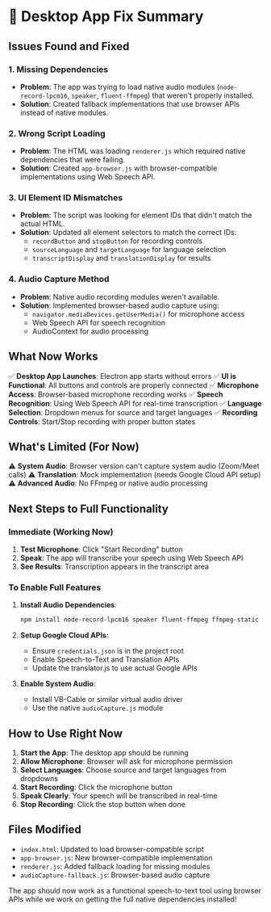 # 🔧 Desktop App Fix Summary

## Issues Found and Fixed

### 1. **Missing Dependencies**
- **Problem**: The app was trying to load native audio modules (`node-record-lpcm16`, `speaker`, `fluent-ffmpeg`) that weren't properly installed.
- **Solution**: Created fallback implementations that use browser APIs instead of native modules.

### 2. **Wrong Script Loading**
- **Problem**: The HTML was loading `renderer.js` which required native dependencies that were failing.
- **Solution**: Created `app-browser.js` with browser-compatible implementations using Web Speech API.

### 3. **UI Element ID Mismatches**
- **Problem**: The script was looking for element IDs that didn't match the actual HTML.
- **Solution**: Updated all element selectors to match the correct IDs:
  - `recordButton` and `stopButton` for recording controls
  - `sourceLanguage` and `targetLanguage` for language selection
  - `transcriptDisplay` and `translationDisplay` for results

### 4. **Audio Capture Method**
- **Problem**: Native audio recording modules weren't available.
- **Solution**: Implemented browser-based audio capture using:
  - `navigator.mediaDevices.getUserMedia()` for microphone access
  - Web Speech API for speech recognition
  - AudioContext for audio processing

## What Now Works

✅ **Desktop App Launches**: Electron app starts without errors
✅ **UI is Functional**: All buttons and controls are properly connected
✅ **Microphone Access**: Browser-based microphone recording works
✅ **Speech Recognition**: Using Web Speech API for real-time transcription
✅ **Language Selection**: Dropdown menus for source and target languages
✅ **Recording Controls**: Start/Stop recording with proper button states

## What's Limited (For Now)

⚠️ **System Audio**: Browser version can't capture system audio (Zoom/Meet calls)
⚠️ **Translation**: Mock implementation (needs Google Cloud API setup)
⚠️ **Advanced Audio**: No FFmpeg or native audio processing

## Next Steps to Full Functionality

### Immediate (Working Now)
1. **Test Microphone**: Click "Start Recording" button
2. **Speak**: The app will transcribe your speech using Web Speech API
3. **See Results**: Transcription appears in the transcript area

### To Enable Full Features
1. **Install Audio Dependencies**:
   ```bash
   npm install node-record-lpcm16 speaker fluent-ffmpeg ffmpeg-static wav
   ```

2. **Setup Google Cloud APIs**:
   - Ensure `credentials.json` is in the project root
   - Enable Speech-to-Text and Translation APIs
   - Update the translator.js to use actual Google APIs

3. **Enable System Audio**:
   - Install VB-Cable or similar virtual audio driver
   - Use the native `audioCapture.js` module

## How to Use Right Now

1. **Start the App**: The desktop app should be running
2. **Allow Microphone**: Browser will ask for microphone permission
3. **Select Languages**: Choose source and target languages from dropdowns
4. **Start Recording**: Click the microphone button
5. **Speak Clearly**: Your speech will be transcribed in real-time
6. **Stop Recording**: Click the stop button when done

## Files Modified
- `index.html`: Updated to load browser-compatible script
- `app-browser.js`: New browser-compatible implementation
- `renderer.js`: Added fallback loading for missing modules
- `audioCapture-fallback.js`: Browser-based audio capture

The app should now work as a functional speech-to-text tool using browser APIs while we work on getting the full native dependencies installed!

